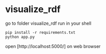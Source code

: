 # visualize_rdf

go to folder visualize_rdf
run in your shell
```
pip install -r requirements.txt
python app.py
```
open [http://localhost:5000/] on web browser
